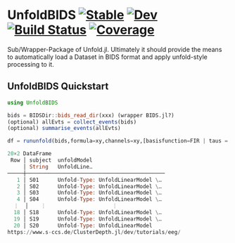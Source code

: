 # UnfoldBIDS [![Stable](https://img.shields.io/badge/docs-stable-blue.svg)](https://reneskukies.github.io/UnfoldBIDS.jl/stable) [![Dev](https://img.shields.io/badge/docs-dev-blue.svg)](https://reneskukies.github.io/UnfoldBIDS.jl/dev) [![Build Status](https://github.com/reneskukies/UnfoldBIDS.jl/actions/workflows/CI.yml/badge.svg?branch=main)](https://github.com/reneskukies/UnfoldBIDS.jl/actions/workflows/CI.yml?query=branch%3Amain) [![Coverage](https://codecov.io/gh/reneskukies/UnfoldBIDS.jl/branch/main/graph/badge.svg)](https://codecov.io/gh/reneskukies/UnfoldBIDS.jl)

Sub/Wrapper-Package of Unfold.jl. Ultimately it should provide the means to automatically load a Dataset in BIDS format and apply unfold-style processing to it. 

## UnfoldBIDS Quickstart

```julia
using UnfoldBIDS

bids = BIDSDir::bids_read_dir(xxx) (wrapper BIDS.jl?)
(optional) allEvts = collect_events(bids)
(optional) summarise_events(allEvts)

df = rununfold(bids,formula=xy,channels=xy,[basisfunction=FIR | taus = [-0.3,1.] ,...)

20×2 DataFrame
 Row │ subject  unfoldModel                       
     │ String   UnfoldLine…                       
─────┼────────────────────────────────────────────
   1 │ S01      Unfold-Type: UnfoldLinearModel \…
   2 │ S02      Unfold-Type: UnfoldLinearModel \…
   3 │ S03      Unfold-Type: UnfoldLinearModel \…
   4 │ S04      Unfold-Type: UnfoldLinearModel \…
  ⋮  │    ⋮                     ⋮
  18 │ S18      Unfold-Type: UnfoldLinearModel \…
  19 │ S19      Unfold-Type: UnfoldLinearModel \…
  20 │ S20      Unfold-Type: UnfoldLinearModel 
https://www.s-ccs.de/ClusterDepth.jl/dev/tutorials/eeg/

```
